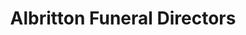 ---
title: "Albritton Funeral Directors"
url: /tifton/albritton-funeral-directors/
shop: Bestattungen
---